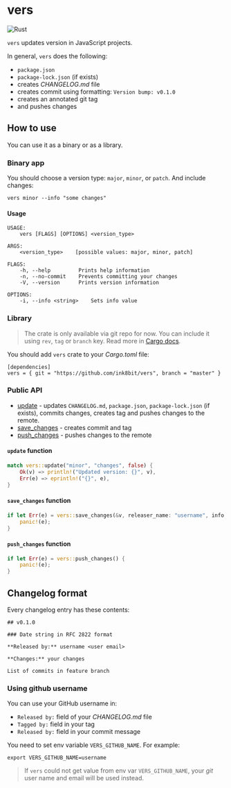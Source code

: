 # vers

![Rust](https://github.com/ink8bit/vers/workflows/Rust/badge.svg)

`vers` updates version in JavaScript projects.

In general, `vers` does the following:

- `package.json`
- `package-lock.json` (if exists)
- creates *CHANGELOG.md* file
- creates commit using formatting: `Version bump: v0.1.0`
- creates an annotated git tag
- and pushes changes

## How to use

You can use it as a binary or as a library.

### Binary app

You should choose a version type: `major`, `minor`, or `patch`. And include changes:

```
vers minor --info "some changes"
```

#### Usage

```
USAGE:
    vers [FLAGS] [OPTIONS] <version_type>

ARGS:
    <version_type>    [possible values: major, minor, patch]

FLAGS:
    -h, --help         Prints help information
    -n, --no-commit    Prevents committing your changes
    -V, --version      Prints version information

OPTIONS:
    -i, --info <string>    Sets info value
```

### Library

> The crate is only available via git repo for now. You can include it using `rev`, `tag` or `branch` key. Read more in [Cargo docs](https://doc.rust-lang.org/cargo/reference/specifying-dependencies.html#specifying-dependencies-from-git-repositories).

You should add `vers` crate to your *Cargo.toml* file:

```
[dependencies]
vers = { git = "https://github.com/ink8bit/vers", branch = "master" }
```

### Public API

- [update](#update) - updates `CHANGELOG.md`, `package.json`, `package-lock.json` (if exists), commits changes, creates tag and pushes changes to the remote.
- [save_changes](#save_changes) - creates commit and tag
- [push_changes](#push_changes) - pushes changes to the remote

#### `update` function

```rust
match vers::update("minor", "changes", false) {
    Ok(v) => println!("Updated version: {}", v),
    Err(e) => eprintln!("{}", e),
}
```

#### `save_changes` function

```rust
if let Err(e) = vers::save_changes(&v, releaser_name: "username", info: "some info") {
    panic!(e);
}
```

#### `push_changes` function

```rust
if let Err(e) = vers::push_changes() {
    panic!(e);
}
```

## Changelog format

Every changelog entry has these contents:

```
## v0.1.0

### Date string in RFC 2822 format

**Released by:** username <user email>

**Changes:** your changes

List of commits in feature branch
```

### Using github username

You can use your GitHub username in:
- `Released by:` field of your _CHANGELOG.md_ file
- `Tagged by:` field in your tag
- `Released by:` field in your commit message

You need to set env variable `VERS_GITHUB_NAME`. For example:

```
export VERS_GITHUB_NAME=username
```

> If `vers` could not get value from env var `VERS_GITHUB_NAME`, your *git* user name and email will be used instead.
